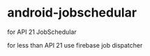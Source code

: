 # android-jobschedular

for API 21 JobSchedular

for less than API 21 use firebase job dispatcher
    
